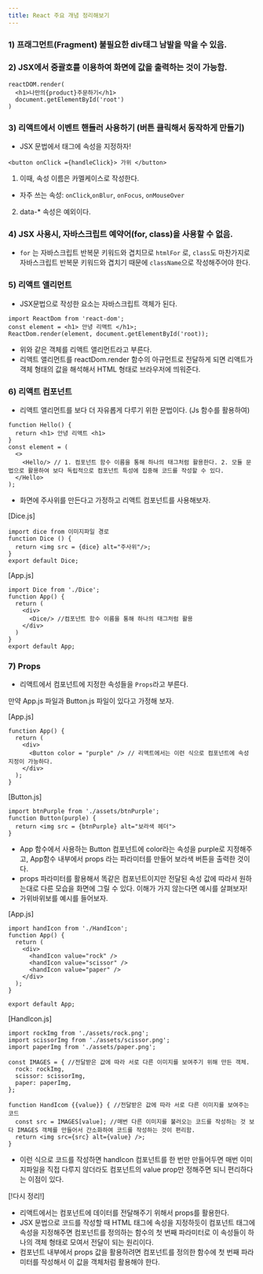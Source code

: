 ```yaml
---
title: React 주요 개념 정리해보기
---
```


### 1) 프래그먼트(Fragment) 불필요한 div태그 남발을 막을 수 있음.

### 2) JSX에서 중괄호를 이용하여 화면에 값을 출력하는 것이 가능함.

```
reactDOM.render(
  <h1>나만의{product}주문하기</h1>
  document.getElementById('root')
)
```

### 3) 리액트에서 이벤트 핸들러 사용하기 (버튼 클릭해서 동작하게 만들기)

- JSX 문법에서 태그에 속성을 지정하자!

`<button onClick ={handleClick}> 가위 </button>`

1. 이때, 속성 이름은 카멜케이스로 작성한다.

- 자주 쓰는 속성: `onClick`,`onBlur`, `onFocus`, `onMouseOver`

2.  data-\* 속성은 예외이다.

### 4) JSX 사용시, 자바스크립트 예약어(for, class)을 사용할 수 없음.

- `for` 는 자바스크립트 반복문 키워드와 겹치므로 `htmlFor` 로, `class`도 마찬가지로 자바스크립트 반복문 키워드와 겹치기 때문에 `className`으로 작성해주어야 한다.

### 5) 리액트 앨리먼트

- JSX문법으로 작성한 요소는 자바스크립트 객체가 된다.

```
import ReactDom from 'react-dom';
const element = <h1> 안녕 리액트 </h1>;
ReactDom.render(element, document.getElementById('root));
```

- 위와 같은 객체를 리액트 앨리먼트라고 부른다.
- 리액트 앨리먼트를 reactDom.render 함수의 아규먼트로 전달하게 되면 리액트가 객체 형태의 값을 해석해서 HTML 형태로 브라우저에 띄워준다.

### 6) 리액트 컴포넌트

- 리액트 앨리먼트를 보다 더 자유롭게 다루기 위한 문법이다. (Js 함수를 활용하여)

```
function Hello() {
  return <h1> 안녕 리액트 <h1>
}
const element = (
  <>
    <Hello/> // 1. 컴포넌트 함수 이름을 통해 하나의 태그처럼 활용한다. 2. 모듈 문법으로 활용하여 보다 독립적으로 컴포넌트 특성에 집중해 코드를 작성할 수 있다.
  </Hello>
);
```

- 화면에 주사위를 만든다고 가정하고 리액트 컴포넌트를 사용해보자.

[Dice.js]

```
import dice from 이미지파일 경로
function Dice () {
  return <img src = {dice} alt="주사위"/>;
}
export default Dice;
```

[App.js]

```
import Dice from './Dice';
function App() {
  return (
    <div>
      <Dice/> //컴포넌트 함수 이름을 통해 하나의 태그처럼 활용
    </div>
  )
}
export default App;
```

### 7) Props

- 리액트에서 컴포넌트에 지정한 속성들을 `Props`라고 부른다.

만약 App.js 파일과 Button.js 파일이 있다고 가정해 보자.

[App.js]

```
function App() {
  return (
    <div>
      <Button color = "purple" /> // 리액트에서는 이런 식으로 컴포넌트에 속성 지정이 가능하다.
    </div>
  );
}
```

[Button.js]

```
import btnPurple from './assets/btnPurple';
function Button(purple) {
  return <img src = {btnPurple} alt="보라색 헤더">
}
```

- App 함수에서 사용하는 Button 컴포넌트에 color라는 속성을 purple로 지정해주고, App함수 내부에서 props 라는 파라미터를 만들어 보라색 버튼을 출력한 것이다.
- props 파라미터를 활용해서 똑같은 컴포넌트이지만 전달된 속성 값에 따라서 원하는대로 다른 모습을 화면에 그릴 수 있다. 이해가 가지 않는다면 예시를 살펴보자!
- 가위바위보를 예시를 들어보자.

[App.js]

```
import handIcon from './HandIcon';
function App() {
  return (
    <div>
      <handIcon value="rock" />
      <handIcon value="scissor" />
      <handIcon value="paper" />
    </div>
  );
}

export default App;
```

[HandIcon.js]

```
import rockImg from './assets/rock.png';
import scissorImg from './assets/scissor.png';
import paperImg from './assets/paper.png';

const IMAGES = { //전달받은 값에 따라 서로 다른 이미지를 보여주기 위해 만든 객체.
  rock: rockImg,
  scissor: scissorImg,
  paper: paperImg,
};

function HandIcom {{value}} { //전달받은 값에 따라 서로 다른 이미지를 보여주는 코드
  const src = IMAGES[value]; //매번 다른 이미지를 불러오는 코드를 작성하는 것 보다 IMAGES 객체를 만들어서 간소화하여 코드를 작성하는 것이 편리함.
  return <img src={src} alt={value} />;
}
```

- 이런 식으로 코드를 작성하면 handIcon 컴포넌트를 한 번만 만들어두면 매번 이미지파일을 직접 다루지 않더라도 컴포넌트의 value prop만 정해주면 되니 편리하다는 이점이 있다.

[!다시 정리!]

- 리액트에서는 컴포넌트에 데이터를 전달해주기 위해서 props를 활용한다.
- JSX 문법으로 코드를 작성할 때 HTML 태그에 속성을 지정하듯이 컴포넌트 태그에 속성을 지정해주면 컴포넌트를 정의하는 함수의 첫 번째 파라미터로 이 속성들이 하나의 객체 형태로 모여서 전달이 되는 원리이다.
- 컴포넌트 내부에서 props 값을 활용하려면 컴포넌트를 정의한 함수에 첫 번째 파라미터를 작성해서 이 값을 객체처럼 활용해야 한다.
